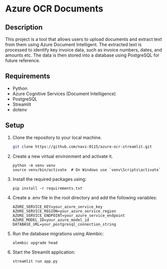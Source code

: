 # Azure OCR Documents

## Description

This project is a tool that allows users to upload documents and extract text from them using Azure Document Intelligent. The extracted text is processed to identify key invoice data, such as invoice numbers, dates, and amounts etc. The data is then stored into a database using PostgreSQL for future reference.

## Requirements

- Python
- Azure Cognitive Services (Document Intelligence)
- PostgreSQL
- Streamlit
- dotenv

## Setup

1. Clone the repository to your local machine.

   ```bash
   git clone https://github.com/navi-0115/azure-ocr-streamlit.git
   ```

2. Create a new virtual environment and activate it.
   ```
   python -m venv venv
   source venv/bin/activate  # On Windows use `venv\Scripts\activate`
   ```
3. Install the required packages using:

   ```
   pip install -r requirements.txt
   ```

4. Create a .env file in the root directory and add the following variables:

   ```
   AZURE_SERVICE_KEY=your_azure_service_key
   AZURE_SERVICE_REGION=your_azure_service_region
   AZURE_SERVICE_ENDPOINT=your_azure_service_endpoint
   AZURE_MODEL_ID=your_azure_model_id
   DATABASE_URL=your_postgresql_connection_string
   ```

5. Run the database migrations using Alembic:

   ```
   alembic upgrade head
   ```

6. Start the Streamlit application:
   ```
   streamlit run app.py
   ```
